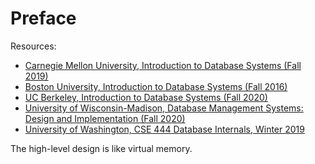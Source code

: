 # Preface

Resources:
* [Carnegie Mellon University, Introduction to Database Systems (Fall 2019)](https://www.youtube.com/playlist?list=PLSE8ODhjZXjbohkNBWQs_otTrBTrjyohi)
* [Boston University, Introduction to Database Systems (Fall 2016)](https://www.cs.bu.edu/faculty/gkollios/cs460f17/)
* [UC Berkeley, Introduction to Database Systems (Fall 2020)](https://cs186berkeley.net/fa20/)
* [University of Wisconsin-Madison, Database Management Systems: Design and Implementation (Fall 2020)](https://thodrek.github.io/cs564-fall17/)
* [University of Washington, CSE 444 Database Internals, Winter 2019](https://courses.cs.washington.edu/courses/cse444/19wi/)

The high-level design is like virtual memory.
